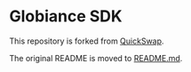 # Globiance SDK

This repository is forked from [QuickSwap](https://github.com/QuickSwap/QuickSwap-sdk.git).

The original README is moved to [README.md](./README.original.md).
